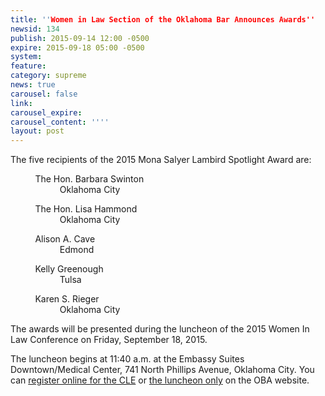 ```yaml
---
title: ''Women in Law Section of the Oklahoma Bar Announces Awards''
newsid: 134
publish: 2015-09-14 12:00 -0500
expire: 2015-09-18 05:00 -0500
system: 
feature: 
category: supreme
news: true
carousel: false
link: 
carousel_expire: 
carousel_content: ''''
layout: post
---
```

<p>The five recipients of the 2015 Mona Salyer Lambird Spotlight Award are:</p>
<p>
&nbsp;&nbsp;&nbsp;&nbsp;&nbsp;&nbsp;&nbsp;&nbsp;&nbsp;&nbsp;The Hon. Barbara Swinton <br>
&nbsp;&nbsp;&nbsp;&nbsp;&nbsp;&nbsp;&nbsp;&nbsp;&nbsp;&nbsp;&nbsp;&nbsp;&nbsp;&nbsp;&nbsp;&nbsp;&nbsp;&nbsp;&nbsp;&nbsp;Oklahoma City  
</p>
<p>
&nbsp;&nbsp;&nbsp;&nbsp;&nbsp;&nbsp;&nbsp;&nbsp;&nbsp;&nbsp;The Hon. Lisa Hammond <br>
&nbsp;&nbsp;&nbsp;&nbsp;&nbsp;&nbsp;&nbsp;&nbsp;&nbsp;&nbsp;&nbsp;&nbsp;&nbsp;&nbsp;&nbsp;&nbsp;&nbsp;&nbsp;&nbsp;&nbsp;Oklahoma City</p>
<p>
&nbsp;&nbsp;&nbsp;&nbsp;&nbsp;&nbsp;&nbsp;&nbsp;&nbsp;&nbsp;Alison A. Cave <br>
&nbsp;&nbsp;&nbsp;&nbsp;&nbsp;&nbsp;&nbsp;&nbsp;&nbsp;&nbsp;&nbsp;&nbsp;&nbsp;&nbsp;&nbsp;&nbsp;&nbsp;&nbsp;&nbsp;&nbsp;Edmond </p>
<p>
&nbsp;&nbsp;&nbsp;&nbsp;&nbsp;&nbsp;&nbsp;&nbsp;&nbsp;&nbsp;Kelly Greenough <br>
&nbsp;&nbsp;&nbsp;&nbsp;&nbsp;&nbsp;&nbsp;&nbsp;&nbsp;&nbsp;&nbsp;&nbsp;&nbsp;&nbsp;&nbsp;&nbsp;&nbsp;&nbsp;&nbsp;&nbsp;Tulsa  
</p>
<p>
&nbsp;&nbsp;&nbsp;&nbsp;&nbsp;&nbsp;&nbsp;&nbsp;&nbsp;&nbsp;Karen S. Rieger <br>
&nbsp;&nbsp;&nbsp;&nbsp;&nbsp;&nbsp;&nbsp;&nbsp;&nbsp;&nbsp;&nbsp;&nbsp;&nbsp;&nbsp;&nbsp;&nbsp;&nbsp;&nbsp;&nbsp;&nbsp;Oklahoma City </p>
<p>The awards will be presented during the luncheon of the 2015 Women In Law Conference on Friday, September 18, 2015. </p>
<p>The luncheon begins at 11:40 a.m. at the Embassy Suites Downtown/Medical Center, 741 North Phillips Avenue, Oklahoma City.  You can <a href="https://ams.okbar.org/eweb/DynamicPage.aspx?webcode=EventInfo&amp;Reg_evt_key=32b654b9-482d-4941-9cf1-a47cc5740d68&amp;RegPath=EventRegFees&amp;FreeEvent=0&amp;Event=OKC%20-%20IN%20PERSON%20-%20The%202015%20Women%20in%20Law%20Conference:%20Fearless%20Leadership%20-%20CLE%20and%20Luncheon%20%286%20/%201%20MCLE%29%20&amp;FundraisingEvent=0&amp;evt_guest_limit=9999" target="_blank">register online for the CLE</a> or <a href="https://ams.okbar.org/eweb/DynamicPage.aspx?webcode=EventInfo&amp;Reg_evt_key=9c28a7ff-d8c4-4c00-9bc1-cda0594e1255&amp;RegPath=EventRegFees&amp;FreeEvent=0&amp;Event=OKC%20-%20IN%20PERSON%20-%20The%202015%20Women%20in%20Law%20Conference:%20Fearless%20Leadership%20-%20Lunc" target="_blank">the luncheon only</a> on the OBA website.</p>